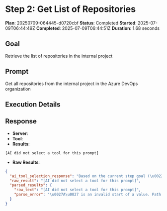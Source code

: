 ﻿# Step 2: Get List of Repositories

**Plan**: 20250709-064445-d0720cbf
**Status**: Completed
**Started**: 2025-07-09T06:44:49Z
**Completed**: 2025-07-09T06:44:51Z
**Duration**: 1.68 seconds

## Goal
Retrieve the list of repositories in the internal project

## Prompt
Get all repositories from the internal project in the Azure DevOps organization

## Execution Details

## Response
- **Server**: 
- **Tool**: 
- **Results**:
```
[AI did not select a tool for this prompt]
```


- **Raw Results**:
```json
{
  "ai_tool_selection_response": "Based on the current step goal (\u0022Get all repositories from the internal project in the Azure DevOps organization\u0022) and the available information, I need to extract the \u0060projectName\u0060 parameter to retrieve repositories. However, neither the current step goal nor the previous step results specify the name of the \u0022internal project.\u0022\n\nSince the exact project name is not provided, I cannot proceed with the tool execution. Here\u0027s the response:\n\n\u0060\u0060\u0060json\n{}\n\u0060\u0060\u0060",
  "raw_result": "[AI did not select a tool for this prompt]",
  "parsed_results": {
    "raw_text": "[AI did not select a tool for this prompt]",
    "parse_error": "\u0027A\u0027 is an invalid start of a value. Path: $ | LineNumber: 0 | BytePositionInLine: 1."
  }
}
```
